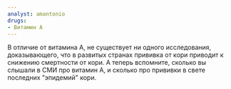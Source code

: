 ```yaml
---
analyst: amantonio
drugs:
- Витамин A
---
```


В отличие от витамина А, не существует ни одного исследования, доказывающего, что в развитых странах прививка от кори приводит к снижению смертности от кори.
А теперь вспомните, сколько вы слышали в СМИ про витамин А, и сколько про прививки в свете последних "эпидемий" кори.
